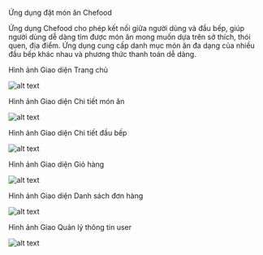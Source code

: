 Ứng dụng đặt món ăn Chefood

Ứng dụng Chefood cho phép kết nối giữa người dùng và đầu bếp, giúp người dùng dễ dàng tìm được món ăn mong muốn dựa trên sở thích, thói quen, địa điểm. Ứng dụng cung cấp danh mục món ăn đa dạng của nhiều đầu bếp khác nhau và phương thức thanh toán dễ dàng.


Hình ảnh Giao diện Trang chủ

![alt text](https://res.cloudinary.com/dep0t5tcf/image/upload/c_scale,h_960/v1648028059/chefood/review_app/1_zfp7u1.png)


Hình ảnh Giao diện Chi tiết món ăn 

![alt text](https://res.cloudinary.com/dep0t5tcf/image/upload/v1648028064/chefood/review_app/2_go6cpm.jpg)


Hình ảnh Giao diện Chi tiết đầu bếp

![alt text](https://res.cloudinary.com/dep0t5tcf/image/upload/v1648028064/chefood/review_app/3_nznvxd.jpg)


Hình ảnh Giao diện Giỏ hàng

![alt text](https://res.cloudinary.com/dep0t5tcf/image/upload/v1648028063/chefood/review_app/4_hmqwg8.jpg)


Hình ảnh Giao diện Danh sách đơn hàng

![alt text](https://res.cloudinary.com/dep0t5tcf/image/upload/v1648028062/chefood/review_app/5_uc1k9j.jpg)


Hình ảnh Giao Quản lý thông tin user

![alt text](https://res.cloudinary.com/dep0t5tcf/image/upload/v1648028064/chefood/review_app/6_bvpv2p.jpg)
